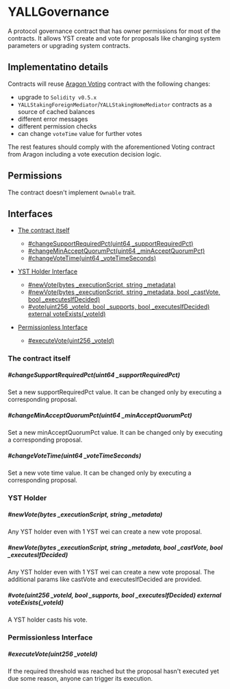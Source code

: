 # YALLGovernance

A protocol governance contract that has owner permissions for most of the contracts.
It allows YST create and vote for proposals like changing system parameters or upgrading system contracts.

## Implementatino details

Contracts will reuse [Aragon Voting](https://github.com/aragon/aragon-apps/blob/7ff724339d2adf41c946b036233d8b8244d8c0bc/apps/voting/contracts/Voting.sol) contract with the following changes:

- upgrade to `Solidity v0.5.x`
- `YALLStakingForeignMediator`/`YALLStakingHomeMediator` contracts as a source of cached balances
- different error messages
- different permission checks
- can change `voteTime` value for further votes

The rest features should comply with the aforementioned Voting contract from Aragon including a vote execution decision logic.

## Permissions

The contract doesn't implement `Ownable` trait.

## Interfaces

* [The contract itself](#the-contract-itself)
  * [#changeSupportRequiredPct(uint64 _supportRequiredPct)](#changesupportrequiredpctuint64-_supportrequiredpct)
  * [#changeMinAcceptQuorumPct(uint64 _minAcceptQuorumPct)](#changeminacceptquorumpctuint64-_minacceptquorumpct)
  * [#changeVoteTime(uint64 _voteTimeSeconds)](#changevotetimeuint64-_votetimeseconds)

* [YST Holder Interface](#yst-holder)
  * [#newVote(bytes _executionScript, string _metadata)](#newvotebytes-_executionscript-string-_metadata)
  * [#newVote(bytes _executionScript, string _metadata, bool _castVote, bool _executesIfDecided)](#newvotebytes-_executionscript-string-_metadata-bool-_castvote-bool-_executesifdecided)
  * [#vote(uint256 _voteId, bool _supports, bool _executesIfDecided) external voteExists(_voteId)](#voteuint256-_voteid-bool-_supports-bool-_executesifdecided-external-voteexists_voteid)

* [Permissionless Interface](#permissionless-interface)
  * [#executeVote(uint256 _voteId)](#executevoteuint256-_voteid)

### The contract itself

##### #changeSupportRequiredPct(uint64 _supportRequiredPct)

Set a new supportRequiredPct value. It can be changed only by executing a corresponding proposal.

##### #changeMinAcceptQuorumPct(uint64 _minAcceptQuorumPct)

Set a new minAcceptQuorumPct value. It can be changed only by executing a corresponding proposal.

##### #changeVoteTime(uint64 _voteTimeSeconds)

Set a new vote time value. It can be changed only by executing a corresponding proposal.

### YST Holder
##### #newVote(bytes _executionScript, string _metadata)

Any YST holder even with 1 YST wei can create a new vote proposal.

##### #newVote(bytes _executionScript, string _metadata, bool _castVote, bool _executesIfDecided)

Any YST holder even with 1 YST wei can create a new vote proposal. The additional params like castVote and executesIfDecided are provided.

##### #vote(uint256 _voteId, bool _supports, bool _executesIfDecided) external voteExists(_voteId)

A YST holder casts his vote.

### Permissionless Interface

##### #executeVote(uint256 _voteId)

If the required threshold was reached but the proposal hasn't executed yet due some reason, anyone can trigger its execution.
